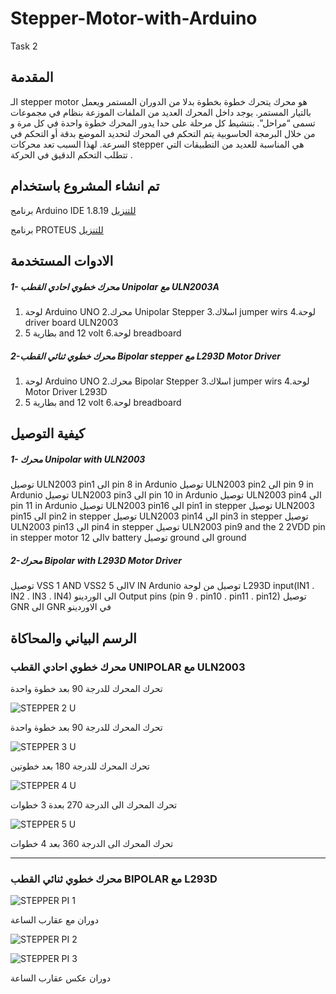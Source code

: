 # Stepper-Motor-with-Arduino
Task 2
 
 
 ## المقدمة
 الـ stepper motor هو محرك يتحرك خطوة بخطوة بدلا من الدوران المستمر ويعمل بالتيار المستمر. يوجد داخل المحرك العديد من الملفات الموزعة بنظام في مجموعات تسمى “مراحل”. بتنشيط كل مرحلة على حدا يدور المحرك خطوة واحدة في كل مرة و من خلال البرمجة الحاسوبية يتم التحكم في المحرك لتحديد الموضع بدقة أو التحكم في السرعة. لهذا السبب تعد محركات stepper هي المناسبة للعديد من التطبيقات التي تتطلب التحكم الدقيق في الحركة .



 
 
 ## تم انشاء المشروع باستخدام
 
 
  برنامج Arduino IDE 1.8.19 [للتنزيل](https://www.arduino.cc/en/software)
  
 برنامج PROTEUS [للتنزيل](https://www.labcenter.com/simulation/)
 
 
 
 
 ## الادوات المستخدمة
 
 ##### 1- محرك خطوي احادي القطب Unipolar مع ULN2003A


1. لوحة Arduino UNO
2.محرك  Unipolar Stepper
3.اسلاك jumper wirs
4.لوحة driver board ULN2003
5. بطارية  5 and 12 volt 
6.لوحة breadboard
 
 
 ##### 2-محرك خطوي ثنائي القطب Bipolar stepper مع L293D Motor Driver
 
 
 
1. لوحة Arduino UNO
2.محرك Bipolar Stepper
3.اسلاك jumper wirs
4.لوحة Motor Driver  L293D
5. بطارية  5 and 12 volt 
6.لوحة breadboard
 
 
 ## كيفية التوصيل
 
 ##### 1- محرك Unipolar with ULN2003
  توصيل ULN2003 pin1 الى  pin 8 in Ardunio
 توصيل ULN2003 pin2 الى  pin 9 in Ardunio
 توصيل ULN2003 pin3 الى  pin 10 in Ardunio
 توصيل ULN2003 pin4 الى pin 11 in Ardunio
 توصيل ULN2003 pin16 الى pin1 in stepper
 توصيل ULN2003 pin15 الى pin2 in stepper
توصيل ULN2003 pin14 الى pin3 in stepper
 توصيل ULN2003 pin13 الى pin4 in stepper
 توصيل ULN2003 pin9 and the 2 2VDD pin in stepper motor الى 12v battery 
 توصيل ground الى ground
 
 
 ##### 2-محرك Bipolar with L293D Motor Driver
 
 توصيل VSS 1 AND VSS2 الى 5V IN Ardunio 
 توصيل من لوحة L293D input(IN1 . IN2 . IN3 . IN4) الى الوردينو Output pins (pin 9 . pin10 . pin11 . pin12)
 توصيل GNR الى GNR في الاوردينو
 
 
 
 ## الرسم البياني والمحاكاة
 
 
 
 ### محرك خطوي احادي القطب UNIPOLAR مع ULN2003
 
 
 
 
 
 

 
 تحرك المحرك للدرجة 90 بعد خطوة واحدة
 
 
 
 ![STEPPER 2 U](https://user-images.githubusercontent.com/109243989/179368170-932578ae-55de-4a15-af88-d1a866730d3e.JPG)

  تحرك المحرك للدرجة 90 بعد خطوة واحدة
 

 
 
 
 ![STEPPER 3 U](https://user-images.githubusercontent.com/109243989/179368176-a8ab2997-fbfe-4132-9d9b-eed8ba9c12a0.JPG)



 تحرك المحرك للدرجة 180 بعد خطوتين




![STEPPER 4 U](https://user-images.githubusercontent.com/109243989/179368180-ae4aaba9-a00c-4f5a-9843-5d23b12d44fd.JPG)



تحرك المحرك الى الدرجة 270 بعدة 3 خطوات  





![STEPPER 5 U](https://user-images.githubusercontent.com/109243989/179368186-60083b80-1f70-467a-b5f3-9871b27435fd.JPG)



تحرك المحرك الى الدرجة 360 بعد 4 خطوات 


 
 
 --------------------------------------------------------------------------------------------------------------------------------------------------------------------
 
 
 ### محرك خطوي ثنائي القطب BIPOLAR مع L293D
 
 
 
 
 ![STEPPER PI 1](https://user-images.githubusercontent.com/109243989/179368610-039fc6be-2f6e-4bc6-ae4d-81b970826ce0.JPG)

 
 
 دوران مع عقارب الساعة 
 
 
 
 ![STEPPER PI 2](https://user-images.githubusercontent.com/109243989/179368630-2a8cd643-9623-40b3-8c3c-cd1176435485.JPG)

 
 
 
 
 
 
 ![STEPPER PI 3](https://user-images.githubusercontent.com/109243989/179368632-0cd621a2-a434-4c4e-807a-981c952a6166.JPG)

 
 دوران عكس عقارب الساعة 

 
